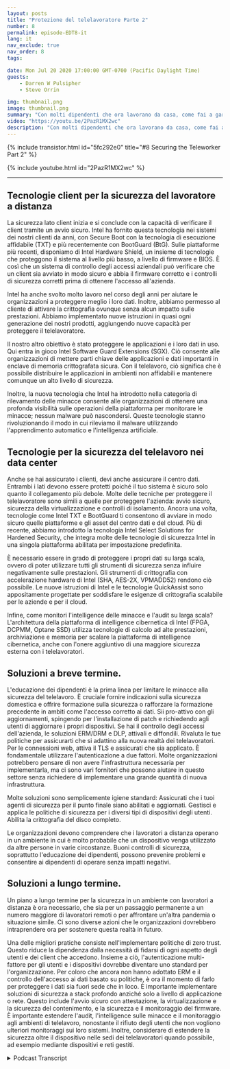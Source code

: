 ```yaml
---
layout: posts
title: "Protezione del telelavoratore Parte 2"
number: 8
permalink: episode-EDT8-it
lang: it
nav_exclude: true
nav_order: 8
tags:

date: Mon Jul 20 2020 17:00:00 GMT-0700 (Pacific Daylight Time)
guests:
    - Darren W Pulsipher
    - Steve Orrin

img: thumbnail.png
image: thumbnail.png
summary: "Con molti dipendenti che ora lavorano da casa, come fai a garantire che lavorino in modo sicuro ma allo stesso tempo dandogli la flessibilità di cui hanno bisogno per portare a termine i loro compiti? In questo episodio, Darren e l'ospite speciale Steve Orrin, CTO di Intel Federal, discutono di come sfruttare la tecnologia Intel per aiutare in modo efficace a proteggere i lavoratori da remoto."
video: "https://youtu.be/2PazR1MX2wc"
description: "Con molti dipendenti che ora lavorano da casa, come fai a garantire che lavorino in modo sicuro ma allo stesso tempo dandogli la flessibilità di cui hanno bisogno per portare a termine i loro compiti? In questo episodio, Darren e l'ospite speciale Steve Orrin, CTO di Intel Federal, discutono di come sfruttare la tecnologia Intel per aiutare in modo efficace a proteggere i lavoratori da remoto."
---
```


<div>
{% include transistor.html id="5fc292e0" title="#8 Securing the Teleworker Part 2" %}

{% include youtube.html id="2PazR1MX2wc" %}
</div>

---

## Tecnologie client per la sicurezza del lavoratore a distanza

La sicurezza lato client inizia e si conclude con la capacità di verificare il client tramite un avvio sicuro. Intel ha fornito questa tecnologia nei sistemi dei nostri clienti da anni, con Secure Boot con la tecnologia di esecuzione affidabile (TXT) e più recentemente con BootGuard (BtG). Sulle piattaforme più recenti, disponiamo di Intel Hardware Shield, un insieme di tecnologie che proteggono il sistema al livello più basso, a livello di firmware e BIOS. È così che un sistema di controllo degli accessi aziendali può verificare che un client sia avviato in modo sicuro e abbia il firmware corretto e i controlli di sicurezza corretti prima di ottenere l'accesso all'azienda.

Intel ha anche svolto molto lavoro nel corso degli anni per aiutare le organizzazioni a proteggere meglio i loro dati. Inoltre, abbiamo permesso al cliente di attivare la crittografia ovunque senza alcun impatto sulle prestazioni. Abbiamo implementato nuove istruzioni in quasi ogni generazione dei nostri prodotti, aggiungendo nuove capacità per proteggere il telelavoratore.

Il nostro altro obiettivo è stato proteggere le applicazioni e i loro dati in uso. Qui entra in gioco Intel Software Guard Extensions (SGX). Ciò consente alle organizzazioni di mettere parti chiave delle applicazioni e dati importanti in enclave di memoria crittografata sicura. Con il telelavoro, ciò significa che è possibile distribuire le applicazioni in ambienti non affidabili e mantenere comunque un alto livello di sicurezza.

Inoltre, la nuova tecnologia che Intel ha introdotto nella categoria di rilevamento delle minacce consente alle organizzazioni di ottenere una profonda visibilità sulle operazioni della piattaforma per monitorare le minacce; nessun malware può nascondersi. Queste tecnologie stanno rivoluzionando il modo in cui rileviamo il malware utilizzando l'apprendimento automatico e l'intelligenza artificiale.

## Tecnologie per la sicurezza del telelavoro nei data center

Anche se hai assicurato i clienti, devi anche assicurare il centro dati. Entrambi i lati devono essere protetti poiché il tuo sistema è sicuro solo quanto il collegamento più debole. Molte delle tecniche per proteggere il telelavoratore sono simili a quelle per proteggere l'azienda: avvio sicuro, sicurezza della virtualizzazione e controlli di isolamento. Ancora una volta, tecnologie come Intel TXT e BootGuard ti consentono di avviare in modo sicuro quelle piattaforme e gli asset del centro dati e del cloud. Più di recente, abbiamo introdotto la tecnologia Intel Select Solutions for Hardened Security, che integra molte delle tecnologie di sicurezza Intel in una singola piattaforma abilitata per impostazione predefinita.

È necessario essere in grado di proteggere i propri dati su larga scala, ovvero di poter utilizzare tutti gli strumenti di sicurezza senza influire negativamente sulle prestazioni. Gli strumenti di crittografia con accelerazione hardware di Intel (SHA, AES-2X, VPMADD52) rendono ciò possibile. Le nuove istruzioni di Intel e le tecnologie QuickAssist sono appositamente progettate per soddisfare le esigenze di crittografia scalabile per le aziende e per il cloud.

Infine, come monitori l'intelligence delle minacce e l'audit su larga scala? L'architettura della piattaforma di intelligence cibernetica di Intel (FPGA, DCPMM, Optane SSD) utilizza tecnologie di calcolo ad alte prestazioni, archiviazione e memoria per scalare la piattaforma di intelligence cibernetica, anche con l'onere aggiuntivo di una maggiore sicurezza esterna con i telelavoratori.

## Soluzioni a breve termine.

L'educazione dei dipendenti è la prima linea per limitare le minacce alla sicurezza del telelavoro. È cruciale fornire indicazioni sulla sicurezza domestica e offrire formazione sulla sicurezza o rafforzare la formazione precedente in ambiti come l'accesso corretto ai dati. Sii pro-attivo con gli aggiornamenti, spingendo per l'installazione di patch e richiedendo agli utenti di aggiornare i propri dispositivi. Se hai il controllo degli accessi dell'azienda, le soluzioni ERM/DRM e DLP, attivali e diffondili. Rivaluta le tue politiche per assicurarti che si adattino alla nuova realtà dei telelavoratori. Per le connessioni web, attiva il TLS e assicurati che sia applicato. È fondamentale utilizzare l'autenticazione a due fattori. Molte organizzazioni potrebbero pensare di non avere l'infrastruttura necessaria per implementarla, ma ci sono vari fornitori che possono aiutare in questo settore senza richiedere di implementare una grande quantità di nuova infrastruttura.

Molte soluzioni sono semplicemente igiene standard: Assicurati che i tuoi agenti di sicurezza per il punto finale siano abilitati e aggiornati. Gestisci e applica le politiche di sicurezza per i diversi tipi di dispositivi degli utenti. Abilita la crittografia del disco completo.

Le organizzazioni devono comprendere che i lavoratori a distanza operano in un ambiente in cui è molto probabile che un dispositivo venga utilizzato da altre persone in varie circostanze. Buoni controlli di sicurezza, soprattutto l'educazione dei dipendenti, possono prevenire problemi e consentire ai dipendenti di operare senza impatti negativi.

## Soluzioni a lungo termine.

Un piano a lungo termine per la sicurezza in un ambiente con lavoratori a distanza è ora necessario, che sia per un passaggio permanente a un numero maggiore di lavoratori remoti o per affrontare un'altra pandemia o situazione simile. Ci sono diverse azioni che le organizzazioni dovrebbero intraprendere ora per sostenere questa realtà in futuro.

Una delle migliori pratiche consiste nell'implementare politiche di zero trust. Questo riduce la dipendenza dalla necessità di fidarsi di ogni aspetto degli utenti e dei client che accedono. Insieme a ciò, l'autenticazione multi-fattore per gli utenti e i dispositivi dovrebbe diventare uno standard per l'organizzazione. Per coloro che ancora non hanno adottato ERM e il controllo dell'accesso ai dati basato su politiche, è ora il momento di farlo per proteggere i dati sia fuori sede che in loco. È importante implementare soluzioni di sicurezza a stack profondo anziché solo a livello di applicazione o rete. Questo include l'avvio sicuro con attestazione, la virtualizzazione e la sicurezza del contenimento, e la sicurezza e il monitoraggio del firmware. È importante estendere l'audit, l'intelligence sulle minacce e il monitoraggio agli ambienti di telelavoro, nonostante il rifiuto degli utenti che non vogliono ulteriori monitoraggi sui loro sistemi. Inoltre, considerare di estendere la sicurezza oltre il dispositivo nelle sedi dei telelavoratori quando possibile, ad esempio mediante dispositivi e reti gestiti.



<details>
<summary> Podcast Transcript </summary>

<p></p>

</details>
